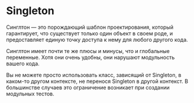 # Singleton
Синглтон — это порождающий шаблон проектирования, который гарантирует, что существует только один объект в своем роде, и предоставляет единую точку доступа к нему для любого другого кода.

Синглтон имеет почти те же плюсы и минусы, что и глобальные переменные. Хотя они очень удобны, они нарушают модульность вашего кода.

Вы не можете просто использовать класс, зависящий от Singleton, в каком-то другом контексте, не перенося Singleton в другой контекст. В большинстве случаев это ограничение возникает при создании модульных тестов.
